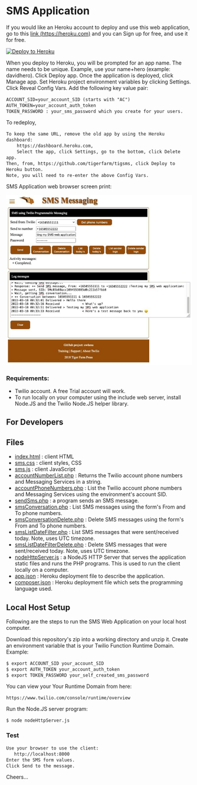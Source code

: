 # SMS Application

If you would like an Heroku account to deploy and use this web application,
go to this [link (https://heroku.com)](https://heroku.com) and you can Sign up for free, and use it for free.

[![Deploy to Heroku](https://www.herokucdn.com/deploy/button.svg)](https://heroku.com/deploy?template=https://github.com/tigerfarm/tigsms)

When you deploy to Heroku, you will be prompted for an app name. 
The name needs to be unique. Example, use your name+hero (example: davidhero). 
Click Deploy app. Once the application is deployed, click Manage app. 
Set Heroku project environment variables by clicking Settings. 
Click Reveal Config Vars. Add the following key value pair:
````
ACCOUNT_SID=your_account_SID (starts with "AC")
AUTH_TOKEN=your_account_auth_token
TOKEN_PASSWORD : your_sms_password which you create for your users.
````
To redeploy,
````
To keep the same URL, remove the old app by using the Heroku dashboard:
    https://dashboard.heroku.com,
    Select the app, click Settings, go to the bottom, click Delete app.
Then, from, https://github.com/tigerfarm/tigsms, click Deploy to Heroku button.
Note, you will need to re-enter the above Config Vars.
````
SMS Application web browser screen print:

<img src="Tiger_Messaging.jpg"/>

### Requirements:

- Twilio account. A free Trial account will work.
- To run locally on your computer using the include web server, install Node.JS and the Twilio Node.JS helper library.

## For Developers

## Files

- [index.html](index.html) : client HTML
- [sms.css](sms.css) : client styles, CSS
- [sms.js](sms.js) : client JavaScript
- [accountNumberList.php](accountNumberList.php) : Returns the Twilio account phone numbers and Messaging Services in a string.
- [accountPhoneNumbers.php](accountPhoneNumbers.php) : List the Twilio account phone numbers and Messaging Services using the environment's account SID.
- [sendSms.php](sendSms.php) : a program sends an SMS message.
- [smsConversation.php](smsConversation.php) : List SMS messages using the form's From and To phone numbers.
- [smsConversationDelete.php](smsConversationDelete.php) : Delete SMS messages using the form's From and To phone numbers.
- [smsListDateFilter.php](smsListDateFilter.php) : List SMS messages that were sent/received today. Note, uses UTC timezone.
- [smsListDateFilterDelete.php](smsListDateFilterDelete.php) : Delete SMS messages that were sent/received today. Note, uses UTC timezone.
- [nodeHttpServer.js](nodeHttpServer.js) : a NodeJS HTTP Server that serves the application static files and runs the PHP programs.
  This is used to run the client locally on a computer.
- [app.json](app.json) : Heroku deployment file to describe the application.
- [composer.json](composer.json) : Heroku deployment file which sets the programming language used.

## Local Host Setup

Following are the steps to run the SMS Web Application on your local host computer.

Download this repository's zip into a working directory and unzip it.
Create an environment variable that is your Twilio Function Runtime Domain.
Example:
````
$ export ACCOUNT_SID your_account_SID
$ export AUTH_TOKEN your_account_auth_token
$ export TOKEN_PASSWORD your_self_created_sms_password
````
You can view your Your Runtime Domain from here:
````
https://www.twilio.com/console/runtime/overview
````
Run the Node.JS server program:
````
$ node nodeHttpServer.js
````
### Test
````
Use your browser to use the client:
   http://localhost:8000
Enter the SMS form values.
Click Send to the message.
````

Cheers...

